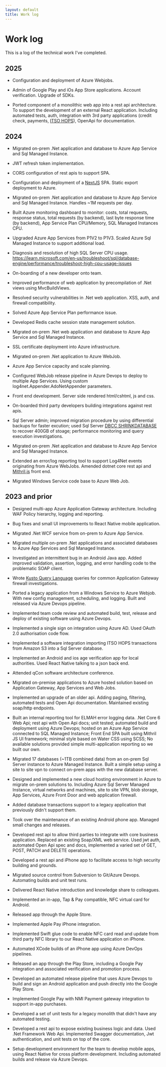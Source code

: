 ```yaml
---
layout: default
title: Work log
---
```


# Work log

This is a log of the technical work I've completed.

## 2025

- Configuration and deployment of Azure Webjobs.  

- Admin of Google Play and iOs App Store applications. Account verification. Upgrade of SDKs.

- Ported component of a monolithic web app into a rest api architecture. To
  support the development of an external React application. Including
  automated tests, auth, integration with 3rd party applications
  (credit check, payments, [ITSO HOPS](https://www.itso.org.uk/)),
  OpenApi for documentation.
  
## 2024

- Migrated on-prem .Net application and database to Azure App Service
  and Sql Managed Instance.

- JWT refresh token implementation. 

- CORS configuration of rest apis to support SPA.  

- Configuration and deployment of a [NextJS](https://nextjs.org/) SPA. Static export deployment to Azure.

- Migrated on-prem .Net application and database to Azure App Service
  and Sql Managed Instance. Handles ~1M requests per day.
  
- Built Azure monitoring dashboard to monitor: costs, total requests, response status, total requests (by backend), last byte response time (by backend), App Service Plan CPU/Memory, SQL Managed Instances CPU.
  
- Upgraded Azure App Services from P1V2 to P1V3. Scaled Azure Sql Managed Instance to support additional load.

- Diagnosis and resolution of high SQL Server CPU usage. https://learn.microsoft.com/en-us/troubleshoot/sql/database-engine/performance/troubleshoot-high-cpu-usage-issues

- On-boarding of a new developer onto team.

- Improved performance of web application by precompilation of .Net views using MvcBuildViews.

- Resolved security vulnerabilities in .Net web application. XSS, auth, and firewall compatibility.

- Solved Azure App Service Plan performance issue.

- Developed Redis cache session state management solution.

- Migrated on-prem .Net web application and database to Azure App Service and Sql Managed Instance.

- SSL certificate deployment into Azure infrastructure.

- Migrated on-prem .Net application to Azure WebJob.

- Azure App Service capacity and scale planning.

- Configured WebJob release pipeline in Azure Devops to deploy to multiple
  App Services. Using custom log4net.Appender.AdoNetAppender parameters.

- Front end development. Server side rendered html/cshtml, js and css.

- On-boarded third party developers building integrations against rest
  apis.  

- Sql Server admin; improved migration procedure by using differential
  backups for faster excution; used Sql Server [DBCC SHRINKDATABASE](https://learn.microsoft.com/en-us/sql/t-sql/database-console-commands/dbcc-shrinkdatabase-transact-sql?view=sql-server-ver16)
  to recover 400GB of stoage; performance monitoring and query execution investigations.

- Migrated on-prem .Net application and database to Azure App Service
  and Sql Managed Instance.

- Extended an error/log reporting tool to support Log4Net events
  originating from Azure WebJobs. Amended dotnet core
  rest api and [Mithril.js](https://mithril.js.org) front end.

- Migrated Windows Service code base to Azure Web Job.

## 2023 and prior

- Designed multi-app Azure Application Gateway architecture. Including
  WAF Policy hierarchy, logging and reporting.

- Bug fixes and small UI improvements to React Native mobile application.

- Migrated .Net WCF service from on-prem to Azure App Service.

- Migrated multiple on-prem .Net applications and associated databases
  to Azure App Services and Sql Managed Instance.

- Investigated an intermittent bug in an Android Java app. Added
  improved validation, assertion, logging, and error handling code to
  the problematic SOAP client.

- Wrote [Kusto Query
  Language](https://learn.microsoft.com/en-us/azure/data-explorer/kusto/query/)
  queries for common Application Gateway firewall investigations.

- Ported a legacy application from a Windows Service to Azure
  Webjob. With new config management, scheduling, and logging. Built
  and released via Azure Devops pipeline.

- Implemented team code review and automated build, test, release and
  deploy of existing software using Azure Devops.

- Implemented a single sign on integration using Azure AD. Used OAuth
  2.0 authorisation code flow.

- Implemented a software integration importing ITSO HOPS transactions
  from Amazon S3 into a Sql Server database.

- Implemented an Android and ios age verification app for local
  authorities. Used React Native talking to a json back end.

- Attended qCon software architecture conference.

- Migrated on-premise applications to Azure hosted solution based on
  Application Gateway, App Services and Web Jobs.

- Implemented an upgrade of an older api. Adding paging, filtering,
  automated tests and Open Api documentation. Maintained existing
  soap/http endpoints.

- Built an internal reporting tool for ELMAH error logging data. .Net
  Core 6 Web Api; rest api with Open Api docs; unit tested; automated
  build and deployment using Azure Devops; hosted on an Azure App
  Service connected to SQL Managed Instance; Front End SPA built using
  Mithril JS UI framework; minimal style based on Water CSS using
  SCSS; No available solutions provided simple multi-application
  reporting so we built our own.

- Migrated 17 databases (~1TB combined data) from an on-prem Sql
  Server instance to Azure Managed Instance. Built a simple setup
  using a site to site vpn to connect on-prem apps with the new
  database server.

- Designed and implemented a new cloud hosting environment in Azure to
  migrate on-prem solutions to. Including Azure Sql Server Managed
  Instance, virtual networks and machines, site to site VPN, blob
  storage, App Services, Azure Front Door and web application
  firewall.

- Added database transactions support to a legacy application that
  previously didn't support them.

- Took over the maintenance of an existing Android phone app. Managed
  small changes and releases.

- Developed rest api to allow third parties to integrate with core
  business application. Replaced an existing Soap/XML web
  service. Used jwt auth, automated Open Api spec and docs,
  implemented a varied set of GET, POST, PATCH and DELETE operations.

- Developed a rest api and iPhone app to facilitate access to high
  security building and grounds.

- Migrated source control from Subversion to Git/Azure
  Devops. Automating builds and unit test runs.

- Delivered React Native introduction and knowledge share to
  colleagues.

- Implemented an in-app, Tap & Pay compatible, NFC virtual card for
  Android.

- Released app through the Apple Store.

- Implemented Apple Pay iPhone integration.

- Implemented Swift glue code to enable NFC card read and update from
  third party NFC library to our React Native application on iPhone.

- Automated XCode builds of an iPhone app using Azure DevOps
  pipelines.

- Released an app through the Play Store, including a Google Pay
  integration and associated verification and promotion process.

- Developed an automated release pipeline that uses Azure Devops to
  build and sign an Android application and push directly into the
  Google Play Store.

- Implemented Google Pay with NMI Payment gateway integration to
  support in-app purchases.

- Developed a set of unit tests for a legacy monolith that didn't have
  any automated testing.

- Developed a rest api to expose existing business logic and
  data. Used .Net Framework Web Api. Implemented Swagger
  documentation, Jwt authentication, and unit tests on top of the
  core.

- Setup development environment for the team to develop mobile apps,
  using React Native for cross platform development. Including
  automated builds and release via Azure Devops.
